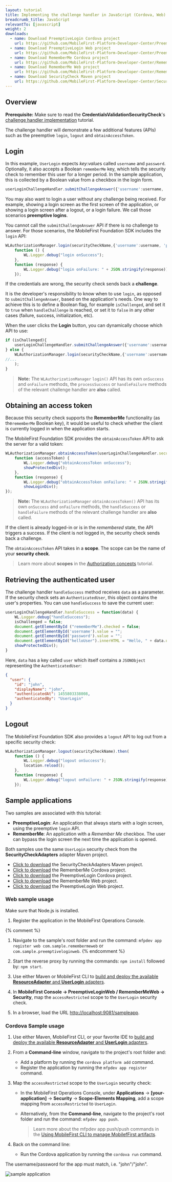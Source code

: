 ```yaml
---
layout: tutorial
title: Implementing the challenge handler in JavaScript (Cordova, Web) applications
breadcrumb_title: JavaScript
relevantTo: [javascript]
weight: 2
downloads:
  - name: Download PreemptiveLogin Cordova project
    url: https://github.com/MobileFirst-Platform-Developer-Center/PreemptiveLoginCordova/tree/release80
  - name: Download PreemptiveLogin Web project
    url: https://github.com/MobileFirst-Platform-Developer-Center/PreemptiveLoginWeb/tree/release80
  - name: Download RememberMe Cordova project
    url: https://github.com/MobileFirst-Platform-Developer-Center/RememberMeCordova/tree/release80
  - name: Download RememberMe Web project
    url: https://github.com/MobileFirst-Platform-Developer-Center/RememberMeWeb/tree/release80
  - name: Download SecurityCheck Maven project
    url: https://github.com/MobileFirst-Platform-Developer-Center/SecurityCheckAdapters/tree/release80
---
```


## Overview
**Prerequisite:** Make sure to read the **CredentialsValidationSecurityCheck**'s [challenge handler implementation](../../credentials-validation/javascript) tutorial.

The challenge handler will demonstrate a few additional features (APIs) such as the preemptive `login`, `logout` and `obtainAccessToken`.

## Login
In this example, `UserLogin` expects *key:value*s called `username` and `password`. Optionally, it also accepts a Boolean `rememberMe` key, which tells the security check to remember this user for a longer period. In the sample application, this is collected by a Boolean value from a checkbox in the login form.

```js
userLoginChallengeHandler.submitChallengeAnswer({'username':username, 'password':password, rememberMe: rememberMeState});
```

You may also want to login a user without any challenge being received. For example, showing a login screen as the first screen of the application, or showing a login screen after a logout, or a login failure. We call those scenarios **preemptive logins**.

You cannot call the `submitChallengeAnswer` API if there is no challenge to answer. For those scenarios, the MobileFirst Foundation SDK includes the `login` API:

```js
WLAuthorizationManager.login(securityCheckName,{'username':username, 'password':password, rememberMe: rememberMeState}).then(
    function () {
        WL.Logger.debug("login onSuccess");
    },
    function (response) {
        WL.Logger.debug("login onFailure: " + JSON.stringify(response));
    });
```

If the credentials are wrong, the security check sends back a **challenge**.

It is the developer's responsibility to know when to use `login`, as opposed to `submitChallengeAnswer`, based on the application's needs. One way to achieve this is to define a Boolean flag, for example `isChallenged`, and set it to `true` when `handleChallenge` is reached, or set it to `false` in any other cases (failure, success, initialization, etc).

When the user clicks the **Login** button, you can dynamically choose which API to use:

```js
if (isChallenged){
    userLoginChallengeHandler.submitChallengeAnswer({'username':username, 'password':password, rememberMe: rememberMeState});
} else {
    WLAuthorizationManager.login(securityCheckName,{'username':username, 'password':password, rememberMe: rememberMeState}).then(
//...
    );
}
```

> **Note:**
>The  `WLAuthorizationManager` `login()` API has its own `onSuccess` and `onFailure` methods, the `processSuccess` or `handleFailure` methods of the relevant challenge handler are **also** called.

## Obtaining an access token
Because this security check supports the **RememberMe** functionality (as the`rememberMe` Boolean key), it would be useful to check whether the client is currently logged in when the application starts.

The MobileFirst Foundation SDK provides the `obtainAccessToken` API to ask the server for a valid token:

```js
WLAuthorizationManager.obtainAccessToken(userLoginChallengeHandler.securityCheckName).then(
    function (accessToken) {
        WL.Logger.debug("obtainAccessToken onSuccess");
        showProtectedDiv();
    },
    function (response) {
        WL.Logger.debug("obtainAccessToken onFailure: " + JSON.stringify(response));
        showLoginDiv();
});
```
> **Note:**
> The `WLAuthorizationManager` `obtainAccessToken()` API has its own `onSuccess` and `onFailure` methods, the `handleSuccess` or `handleFailure` methods of the relevant challenge handler are **also** called.

If the client is already logged-in or is in the *remembered* state, the API triggers a success. If the client is not logged in, the security check sends back a challenge.

The `obtainAccessToken` API takes in a **scope**. The scope can be the name of your **security check**.

> Learn more about **scopes** in the [Authorization concepts](../../) tutorial.

## Retrieving the authenticated user
The challenge handler `handleSuccess` method receives `data` as a parameter.
If the security check sets an `AuthenticatedUser`, this object contains the user's properties. You can use `handleSuccess` to save the current user:

```js
userLoginChallengeHandler.handleSuccess = function(data) {
    WL.Logger.debug("handleSuccess");
    isChallenged = false;
    document.getElementById ("rememberMe").checked = false;
    document.getElementById('username').value = "";
    document.getElementById('password').value = "";
    document.getElementById("helloUser").innerHTML = "Hello, " + data.user.displayName;
    showProtectedDiv();
}
```

Here, `data` has a key called `user` which itself contains a `JSONObject` representing the `AuthenticatedUser`:

```json
{
  "user": {
    "id": "john",
    "displayName": "john",
    "authenticatedAt": 1455803338008,
    "authenticatedBy": "UserLogin"
  }
}
```

## Logout
The MobileFirst Foundation SDK also provides a `logout` API to log out from a specific security check:

```js
WLAuthorizationManager.logout(securityCheckName).then(
    function () {
        WL.Logger.debug("logout onSuccess");
        location.reload();
    },
    function (response) {
        WL.Logger.debug("logout onFailure: " + JSON.stringify(response));
    });
```

## Sample applications
Two samples are associated with this tutorial:

- **PreemptiveLogin**: An application that always starts with a login screen, using the preemptive `login` API.
- **RememberMe**: An application with a *Remember Me* checkbox. The user can bypass the login screen the next time the application is opened.

Both samples use the same `UserLogin` security check from the **SecurityCheckAdapters** adapter Maven project.

- [Click to download](https://github.com/MobileFirst-Platform-Developer-Center/SecurityCheckAdapters/tree/release80) the SecurityCheckAdapters Maven project.  
- [Click to download](https://github.com/MobileFirst-Platform-Developer-Center/RememberMeCordova/tree/release80) the RememberMe Cordova project.  
- [Click to download](https://github.com/MobileFirst-Platform-Developer-Center/PreemptiveLoginCordova/tree/release80) the PreemptiveLogin Cordova project.
- [Click to download](https://github.com/MobileFirst-Platform-Developer-Center/RememberMeWeb/tree/release80) the RememberMe Web project.
- [Click to download](https://github.com/MobileFirst-Platform-Developer-Center/PreemptiveLoginWeb/tree/release80) the PreemptiveLogin Web project.

### Web sample usage
Make sure that Node.js is installed.

1. Register the application in the MobileFirst Operations Console.

{% comment %}
1. Navigate to the sample's root folder and run the command: `mfpdev app register web com.sample.remembermeweb` or `com.sample.preemptiveloginweb`.
{% endcomment %}

2. Start the reverse proxy by running the commands: `npm install` followed by: `npm start`.
3. Use either Maven or MobileFirst CLI to [build and deploy the available **ResourceAdapter** and **UserLogin** adapters](../../../adapters/creating-adapters/).
4. In **MobileFirst Console → PreemptiveLoginWeb / RememberMeWeb → Security**, map the `accessRestricted` scope to the `UserLogin` security check.
5. In a browser, load the URL [http://localhost:9081/sampleapp](http://localhost:9081/sampleapp).

### Cordova Sample usage
1. Use either Maven, MobileFirst CLI, or your favorite IDE to [build and deploy the available **ResourceAdapter** and **UserLogin** adapters](../../../adapters/creating-adapters/).
2. From a **Command-line** window, navigate to the project's root folder and:
    * Add a platform by running the `cordova platform add` command.
    * Register the application by running the `mfpdev app register` command.
3. Map the `accessRestricted` scope to the `UserLogin` security check:
    * In the MobileFirst Operations Console, under **Applications** → **[your-application]** → **Security** → **Scope-Elements Mapping**, add a scope mapping from `accessRestricted` to `UserLogin`.
    * Alternatively, from the **Command-line**, navigate to the project's root folder and run the command: `mfpdev app push`.  

        > Learn more about the mfpdev app push/push commands in the [Using MobileFirst CLI to manage MobilefFirst artifacts](../../../using-the-mfpf-sdk/using-mobilefirst-cli-to-manage-mobilefirst-artifacts).

4. Back on the command line:
    * Run the Cordova application by running the `cordova run` command.

The username/password for the app must match, i.e. "john"/"john".

![sample application](sample-application.png)
